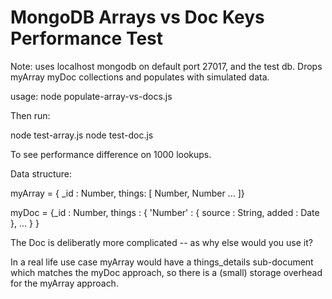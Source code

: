 MongoDB Arrays vs Doc Keys Performance Test
===========================================

Note: uses localhost mongodb on default port 27017, and the test db. Drops myArray myDoc collections and populates with simulated data.

usage: node populate-array-vs-docs.js

Then run:

node test-array.js
node test-doc.js

To see performance difference on 1000 lookups.

Data structure:

myArray = { _id : Number, things: [ Number, Number ... ]}

myDoc = {_id : Number, things : { 'Number' : { source : String, added : Date }, ... } }

The Doc is deliberatly more complicated -- as why else would you use it?

In a real life use case myArray would have a things_details sub-document which matches the myDoc approach, so there is a (small) storage overhead for the myArray approach.

